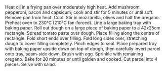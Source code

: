 Heat oil in a frying pan over moderately high heat. Add mushroom, pepperoni, bacon and capsicum; cook and stir for 5 minutes or until soft. Remove pan from heat. Cool. Stir in mozzarella, olives and half the oregano.
Preheat oven to 230°C (210°C fan-forced). Line a large baking tray with baking paper.
Roll out dough on a large piece of baking paper to a 42x25cm rectangle. Spread tomato paste over dough. Place filling along the centre of rectangle. Fold short ends over filling. Fold long sides over, stretching dough to cover filling completely. Pinch edges to seal.
Place prepared tray with baking paper upside down on top of dough, then carefully invert parcel onto tray, seam-side down. Brush with egg. Sprinkle with remaining oregano. Bake for 20 minutes or until golden and cooked. Cut parcel into 4 pieces. Serve with salad.